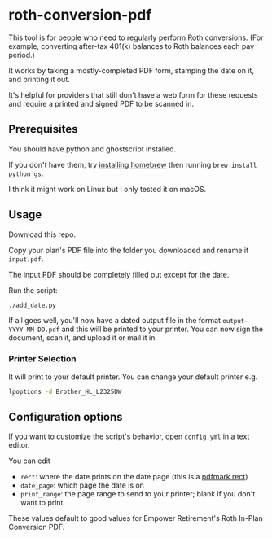 # roth-conversion-pdf

This tool is for people who need to regularly perform Roth conversions. (For example, converting after-tax 401(k) balances to Roth balances each pay period.)

It works by taking a mostly-completed PDF form, stamping the date on it, and printing it out.

It's helpful for providers that still don't have a web form for these requests and require a printed and signed PDF to be scanned in.

## Prerequisites

You should have python and ghostscript installed.

If you don't have them, try [installing homebrew](https://brew.sh) then running `brew install python gs`.

I think it might work on Linux but I only tested it on macOS.

## Usage

Download this repo.

Copy your plan's PDF file into the folder you downloaded and rename it `input.pdf`.

The input PDF should be completely filled out except for the date.

Run the script:

```bash
./add_date.py
```

If all goes well, you'll now have a dated output file in the format `output-YYYY-MM-DD.pdf` and this will be printed to your printer. You can now sign the document, scan it, and upload it or mail it in.

### Printer Selection

It will print to your default printer. You can change your default printer e.g.

```bash
lpoptions -d Brother_HL_L2325DW
```

## Configuration options

If you want to customize the script's behavior, open `config.yml` in a text editor.

You can edit

- `rect`: where the date prints on the date page (this is a [pdfmark rect](https://www.google.com/search?q=pdfmark%20rect))
- `date_page`: which page the date is on
- `print_range`: the page range to send to your printer; blank if you don't want to print

These values default to good values for Empower Retirement's Roth In-Plan Conversion PDF.
